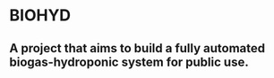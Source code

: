# BIOHYD
## A project that aims to build a fully automated biogas-hydroponic system for public use.
